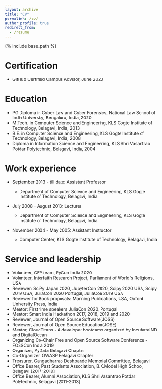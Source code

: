 ```yaml
---
layout: archive
title: "CV"
permalink: /cv/
author_profile: true
redirect_from:
  - /resume
---
```


{% include base_path %}

Certification
======
* GitHub Certified Campus Advisor, June 2020

Education
======
* PG Diploma in Cyber Law and Cyber Forensics, National Law School of India University, Bengaluru, India, 2020
* M.Tech. in Computer Science and Engineering, KLS Gogte Institute of Technology, Belagavi, India, 2013
* B.E. in Computer Science and Engineering, KLS Gogte Institute of Technology, Belagavi, India, 2008
* Diploma in Information Science and Engineering, KLS Shri Vasantrao Potdar Polytechnic, Belagavi, India, 2004

Work experience
======
* September 2013 - till date: Assistant Professor
  * Department of Computer Science and Engineering, KLS Gogte Institute of Technology, Belagavi, India
  
* July 2008 - August 2013: Lecturer
  * Department of Computer Science and Engineering, KLS Gogte Institute of Technology, Belagavi, India
  
* November 2004 - May 2005: Assistant Instructor
  * Computer Center, KLS Gogte Institute of Technology, Belagavi, India  
    
Service and leadership
======
* Volunteer, CFP team, PyCon India 2020
* Volunteer, Interfaith Research Project, Parliament of World's Religions, USA
* Reviewer: SciPy Japan 2020, JupyterCon 2020, Scipy 2020 USA, Scipy 2019 USA, JuliaCon 2020 Portugal, JuliaCon 2019 USA
* Reviewer for Book proposals: Manning Publications, USA, Oxford University Press, India
* Mentor: First time speakers JuliaCon 2020, Portugal
* Mentor: Smart India Hackathon 2017, 2018, 2019 and 2020
* Reviewer, Journal of Open Source Software(JOSS)
* Reviewer, Journal of Open Source Education(JOSE)
* Mentor, CloudTitans - A developer bootcamp organized by IncubateIND and DigitalOcean
* Organizing Co-Chair Free and Open Source Software Conference - FOSSCon India 2019
* Organizer, PyData Belagavi Chapter
* Co-Organizer, OWASP Belagavi Chapter
* Treasurer, Gangadharrao Deshpande Memorial Committee, Belagavi
* Office Bearer, Past Students Association, B.K.Model High School, Belagavi [2017-2019]
* Office Bearer, Alumni Association, KLS Shri Vasantrao Potdar Polytechnic, Belagavi [2011-2013]
